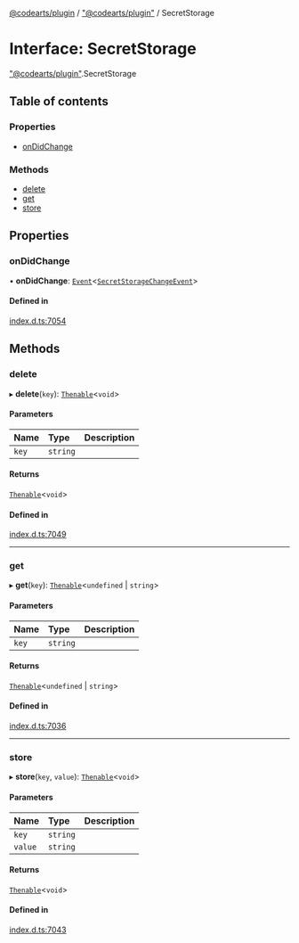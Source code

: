 [@codearts/plugin](../README.md) / ["@codearts/plugin"](../modules/_codearts_plugin_.md) / SecretStorage

# Interface: SecretStorage

["@codearts/plugin"](../modules/_codearts_plugin_.md).SecretStorage

## Table of contents

### Properties

- [onDidChange](codearts_plugin_.SecretStorage.md#ondidchange)

### Methods

- [delete](codearts_plugin_.SecretStorage.md#delete)
- [get](codearts_plugin_.SecretStorage.md#get)
- [store](codearts_plugin_.SecretStorage.md#store)

## Properties

### onDidChange

• **onDidChange**: [`Event`](codearts_plugin_.Event.md)<[`SecretStorageChangeEvent`](codearts_plugin_.SecretStorageChangeEvent.md)\>

#### Defined in

[index.d.ts:7054](https://github.com/huaweicloud/cloudide-plugin-api/blob/3b0eee8/index.d.ts#L7054)

## Methods

### delete

▸ **delete**(`key`): [`Thenable`](Thenable.md)<`void`\>

#### Parameters

| Name | Type | Description |
| :------ | :------ | :------ |
| `key` | `string` |  |

#### Returns

[`Thenable`](Thenable.md)<`void`\>

#### Defined in

[index.d.ts:7049](https://github.com/huaweicloud/cloudide-plugin-api/blob/3b0eee8/index.d.ts#L7049)

___

### get

▸ **get**(`key`): [`Thenable`](Thenable.md)<`undefined` \| `string`\>

#### Parameters

| Name | Type | Description |
| :------ | :------ | :------ |
| `key` | `string` |  |

#### Returns

[`Thenable`](Thenable.md)<`undefined` \| `string`\>

#### Defined in

[index.d.ts:7036](https://github.com/huaweicloud/cloudide-plugin-api/blob/3b0eee8/index.d.ts#L7036)

___

### store

▸ **store**(`key`, `value`): [`Thenable`](Thenable.md)<`void`\>

#### Parameters

| Name | Type | Description |
| :------ | :------ | :------ |
| `key` | `string` |  |
| `value` | `string` |  |

#### Returns

[`Thenable`](Thenable.md)<`void`\>

#### Defined in

[index.d.ts:7043](https://github.com/huaweicloud/cloudide-plugin-api/blob/3b0eee8/index.d.ts#L7043)
